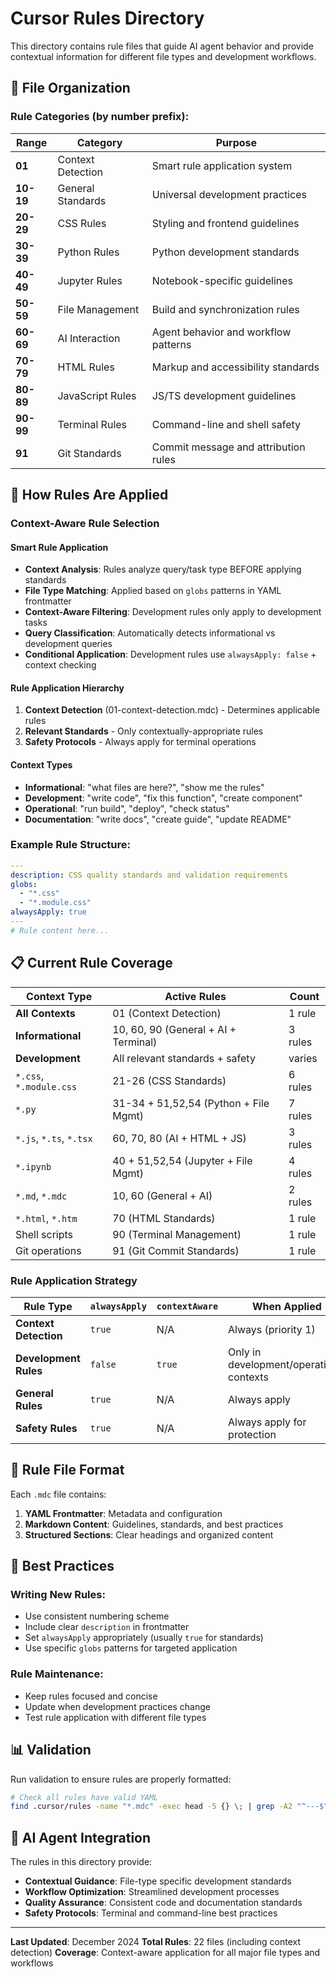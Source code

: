 # Cursor Rules Directory

This directory contains rule files that guide AI agent behavior and provide contextual information for different file types and development workflows.

## 📁 File Organization

### Rule Categories (by number prefix):

| Range     | Category          | Purpose                              |
| --------- | ----------------- | ------------------------------------ |
| **01**    | Context Detection | Smart rule application system        |
| **10-19** | General Standards | Universal development practices      |
| **20-29** | CSS Rules         | Styling and frontend guidelines      |
| **30-39** | Python Rules      | Python development standards         |
| **40-49** | Jupyter Rules     | Notebook-specific guidelines         |
| **50-59** | File Management   | Build and synchronization rules      |
| **60-69** | AI Interaction    | Agent behavior and workflow patterns |
| **70-79** | HTML Rules        | Markup and accessibility standards   |
| **80-89** | JavaScript Rules  | JS/TS development guidelines         |
| **90-99** | Terminal Rules    | Command-line and shell safety        |
| **91**    | Git Standards     | Commit message and attribution rules |

## 🎯 How Rules Are Applied

### Context-Aware Rule Selection

#### **Smart Rule Application**

- **Context Analysis**: Rules analyze query/task type BEFORE applying standards
- **File Type Matching**: Applied based on `globs` patterns in YAML frontmatter
- **Context-Aware Filtering**: Development rules only apply to development tasks
- **Query Classification**: Automatically detects informational vs development queries
- **Conditional Application**: Development rules use `alwaysApply: false` + context checking

#### **Rule Application Hierarchy**

1. **Context Detection** (01-context-detection.mdc) - Determines applicable rules
2. **Relevant Standards** - Only contextually-appropriate rules
3. **Safety Protocols** - Always apply for terminal operations

#### **Context Types**

- **Informational**: "what files are here?", "show me the rules"
- **Development**: "write code", "fix this function", "create component"
- **Operational**: "run build", "deploy", "check status"
- **Documentation**: "write docs", "create guide", "update README"

### Example Rule Structure:

```yaml
---
description: CSS quality standards and validation requirements
globs:
  - "*.css"
  - "*.module.css"
alwaysApply: true
---
# Rule content here...
```

## 📋 Current Rule Coverage

| Context Type            | Active Rules                          | Count   |
| ----------------------- | ------------------------------------- | ------- |
| **All Contexts**        | 01 (Context Detection)                | 1 rule  |
| **Informational**       | 10, 60, 90 (General + AI + Terminal)  | 3 rules |
| **Development**         | All relevant standards + safety       | varies  |
| `*.css`, `*.module.css` | 21-26 (CSS Standards)                 | 6 rules |
| `*.py`                  | 31-34 + 51,52,54 (Python + File Mgmt) | 7 rules |
| `*.js`, `*.ts`, `*.tsx` | 60, 70, 80 (AI + HTML + JS)           | 3 rules |
| `*.ipynb`               | 40 + 51,52,54 (Jupyter + File Mgmt)   | 4 rules |
| `*.md`, `*.mdc`         | 10, 60 (General + AI)                 | 2 rules |
| `*.html`, `*.htm`       | 70 (HTML Standards)                   | 1 rule  |
| Shell scripts           | 90 (Terminal Management)              | 1 rule  |
| Git operations          | 91 (Git Commit Standards)             | 1 rule  |

### **Rule Application Strategy**

| Rule Type             | `alwaysApply` | `contextAware` | When Applied                             |
| --------------------- | ------------- | -------------- | ---------------------------------------- |
| **Context Detection** | `true`        | N/A            | Always (priority 1)                      |
| **Development Rules** | `false`       | `true`         | Only in development/operational contexts |
| **General Rules**     | `true`        | N/A            | Always apply                             |
| **Safety Rules**      | `true`        | N/A            | Always apply for protection              |

## 🔧 Rule File Format

Each `.mdc` file contains:

1. **YAML Frontmatter**: Metadata and configuration
2. **Markdown Content**: Guidelines, standards, and best practices
3. **Structured Sections**: Clear headings and organized content

## 🚀 Best Practices

### Writing New Rules:

- Use consistent numbering scheme
- Include clear `description` in frontmatter
- Set `alwaysApply` appropriately (usually `true` for standards)
- Use specific `globs` patterns for targeted application

### Rule Maintenance:

- Keep rules focused and concise
- Update when development practices change
- Test rule application with different file types

## 📊 Validation

Run validation to ensure rules are properly formatted:

```bash
# Check all rules have valid YAML
find .cursor/rules -name "*.mdc" -exec head -5 {} \; | grep -A2 "^---$"
```

## 🎯 AI Agent Integration

The rules in this directory provide:

- **Contextual Guidance**: File-type specific development standards
- **Workflow Optimization**: Streamlined development processes
- **Quality Assurance**: Consistent code and documentation standards
- **Safety Protocols**: Terminal and command-line best practices

---

**Last Updated**: December 2024
**Total Rules**: 22 files (including context detection)
**Coverage**: Context-aware application for all major file types and workflows
